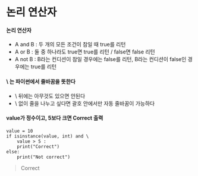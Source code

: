 논리 연산자
==

#### 논리 연산자
+ A and B : 두 개의 모든 조건이 참일 때 true를 리턴
+ A or B : 둘 중 하나라도 true면 true를 리턴 / false면 false 리턴
+ A not B : B라는 컨디션이 참일 경우에는 false를 리턴, B라는 컨디션이 false인 경우에는 true를 리턴

  
#### \ 는 파이썬에서 줄바꿈을 뜻한다 
+ \ 뒤에는 아무것도 있으면 안된다
+ \ 없이 줄을 나누고 싶다면 괄호 안에서만 자동 줄바꿈이 가능하다

#### value가 정수이고, 5보다 크면 Correct 출력
```
value = 10
if isinstance(value, int) and \
    value > 5 :
    print("Correct")
else:
    print("Not correct")
```
> Correct
